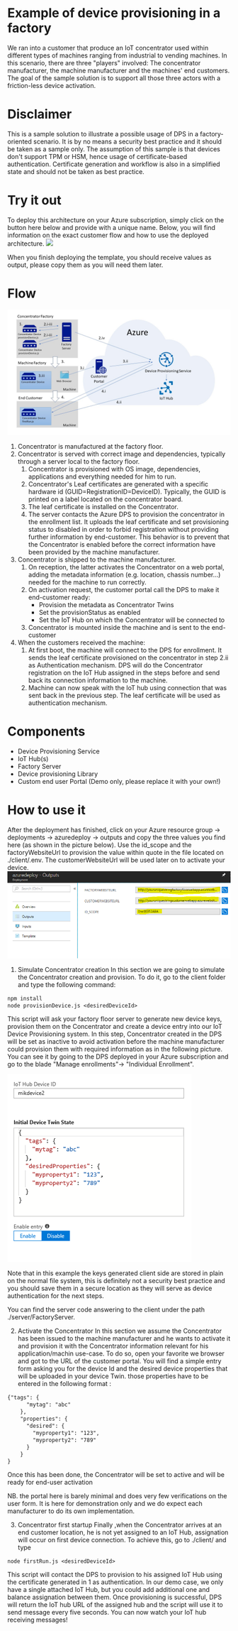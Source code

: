 # Example of device provisioning in a factory 
We ran into a customer that produce an IoT concentrator used within different types of machines ranging from industrial to vending machines. 
In this scenario, there are three "players" involved: The concentrator manufacturer, the machine manufacturer and the machines' end customers. The goal of the sample solution is to support all those three actors with a friction-less device activation. 

# Disclaimer
This is a sample solution to illustrate a possible usage of DPS in a factory-oriented scenario. It is by no means a security best practice and it should be taken as a sample only. The assumption of this sample is that devices don't support TPM or HSM, hence usage of certificate-based authentication. Certificate generation and workflow is also in a simplified state and should not be taken as best practice.

# Try it out
To deploy this architecture on your Azure subscription, simply click on the button here below and provide with a unique name. Below, you will find information on the exact customer flow and how to use the deployed architecture.
<a href="https://portal.azure.com/#create/Microsoft.Template/uri/https%3A%2F%2Fraw.githubusercontent.com%2FMandur%2FDeviceProvisioningDemo%2Fmaster%2Fazuredeploy.json" target="_blank">
    <img src="http://azuredeploy.net/deploybutton.png"/>
</a>

When you finish deploying the template, you should receive values as output, please copy them as you will need them later.

# Flow

![picture alt](./img/workflow.jpg "Use case workflow")

1. Concentrator is manufactured at the factory floor.
2. Concentrator is served with correct image and dependencies, typically through a server local to the factory floor.
    1. Concentrator is provisioned with OS image, dependencies, applications and everything needed for him to run.
    2. Concentrator's Leaf certificates are generated with a specific hardware id (GUID=RegistrationID=DeviceID). Typically, the GUID is printed on a label located on the concentrator board.
    3. The leaf certificate is installed on the Concentrator.
    4. The server contacts the Azure DPS to provision the concentrator in the enrollment list. It uploads the leaf certificate and set provisioning status to disabled in order to forbid registration without providing further information by end-customer. This behavior is to prevent that the Concentrator is enabled before the correct information have been provided by the machine manufacturer.
3. Concentrator is shipped to the machine manufacturer. 
    1. On reception, the latter activates the Concentrator on a web portal, adding the metadata information (e.g. location, chassis number...) needed for the machine to run correctly.
    2. On activation request, the customer portal call the DPS to make it end-customer ready:
        * Provision the metadata as Concentrator Twins
        * Set the provisionStatus as enabled 
        * Set the IoT Hub on which the Concentrator will be connected to
    3. Concentrator is mounted inside the machine and is sent to the end-customer
4. When the customers received the machine: 
    1. At first boot, the machine will connect to the DPS for enrollment. It sends the leaf certificate provisioned on the concentrator in step 2.ii as Authentication mechanism. DPS will do the Concentrator registration on the IoT Hub assigned in the steps before and send back its connection information to the machine.
    2. Machine can now speak with the IoT hub using connection that was sent back in the previous step. The leaf certificate will be used as authentication mechanism. 

# Components
* Device Provisioning Service
* IoT Hub(s)
* Factory Server
* Device provisioning Library
* Custom end user Portal (Demo only, please replace it with your own!)


# How to use it
After the deployment has finished, click on your Azure resource group -> deployments -> azuredeploy -> outputs and copy the three values you find here (as shown in the picture below). Use the id_scope and the factoryWebsiteUrl to provision the value within quote in the file located on ./client/.env. The customerWebsiteUrl will be used later on to activate your device.
![picture alt](./img/output.png "output values")

1. Simulate Concentrator creation
In this section we are going to simulate the Concentrator creation and provision. To do it, go to the client folder and type the following command:

``` 
npm install
node provisionDevice.js <desiredDeviceId>
```

This script will ask your factory floor server to generate new device keys, provision them on the Concentrator and create a device entry into our IoT Device Provisioning system. In this step, Concentrator created in the DPS will be set as inactive to avoid activation before the machine manufacturer could provision them with required information as in the following picture. You can see it by going to the DPS deployed in your Azure subscription and go to the blade "Manage enrollments"-> "Individual Enrollment".

![picture alt](./img/unactivedevice.png "inactive devices")

Note that in this example the keys generated client side are stored in plain on the normal file system, this is definitely not a security best practice and you should save them in a secure location as they will serve as device authentication for the next steps. 

You can find the server code answering to the client under the path ./server/FactoryServer.

2. Activate the Concentrator
In this section we assume the Concentrator has been issued to the machine manufacturer and he wants to activate it and provision it with the Concentrator information relevant for his application/machin use-case. To do so, open your favorite we browser and got to the URL of the customer portal. You will find a simple entry form asking you for the device Id and the desired device properties that will be uploaded in your device Twin. those properties have to be entered in the following format : 

```
{"tags": {
      "mytag": "abc"
    },
    "properties": {
      "desired": {
        "myproperty1": "123",
        "myproperty2": "789"
      }
    }
}
```
Once this has been done, the Concentrator will be set to active and will be ready for end-user activation

NB. the portal here is barely minimal and does very few verifications on the user form. It is here for demonstration only and we do expect each manufacturer to do its own implementation.

3. Concentrator first startup
Finally ,when the Concentrator arrives at an end customer location, he is not yet assigned to an IoT Hub, assignation will occur on first device connection. To achieve this, go to ./client/ and type

```
node firstRun.js <desiredDeviceId>
```

This script will contact the DPS to provision to his assigned IoT Hub using the certificate generated in 1 as authentication. In our demo case, we only have a single attached IoT Hub, but you could add additional one and balance assignation between them. Once provisioning is successful, DPS will return the IoT hub URL of the assigned hub and the script will use it to send message every five seconds. You can now watch your IoT hub receiving messages! 
